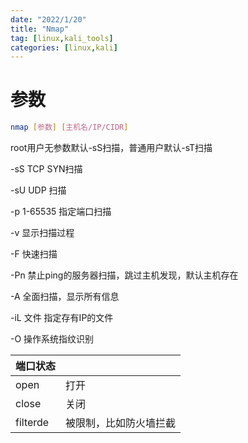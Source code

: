 ```yaml
---
date: "2022/1/20"
title: "Nmap"
tag: [linux,kali_tools]
categories: [linux,kali]
---
```

# 参数

```sh
nmap [参数] [主机名/IP/CIDR]
```

root用户无参数默认-sS扫描，普通用户默认-sT扫描

-sS TCP SYN扫描

-sU UDP 扫描

-p 1-65535 指定端口扫描

-v 显示扫描过程

-F 快速扫描

-Pn 禁止ping的服务器扫描，跳过主机发现，默认主机存在

-A 全面扫描，显示所有信息

-iL 文件 指定存有IP的文件

-O 操作系统指纹识别

|端口状态||
|--|--|
|open|打开|
|close|关闭|
|filterde|被限制，比如防火墙拦截|
